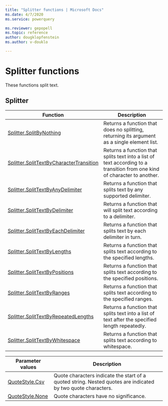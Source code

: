 ```yaml
---
title: "Splitter functions | Microsoft Docs"
ms.date: 4/7/2020
ms.service: powerquery

ms.reviewer: gepopell
ms.topic: reference
author: dougklopfenstein
ms.author: v-douklo

---
```

# Splitter functions

These functions split text.
  
## <a name="__toc360789908"></a>Splitter  
  
|Function|Description|  
|------------|---------------|  
|[Splitter.SplitByNothing](splitter-splitbynothing.md)|Returns a function that does no splitting, returning its argument as a single element list.| 
|[Splitter.SplitTextByCharacterTransition](splitter-splittextbycharactertransition.md)|Returns a function that splits text into a list of text according to a transition from one kind of character to another.| 
|[Splitter.SplitTextByAnyDelimiter](splitter-splittextbyanydelimiter.md)|Returns a function that splits text by any supported delimiter.|
|[Splitter.SplitTextByDelimiter](splitter-splittextbydelimiter.md)|Returns a function that will split text according to a delimiter.|  
|[Splitter.SplitTextByEachDelimiter](splitter-splittextbyeachdelimiter.md)|Returns a function that splits text by each delimiter in turn.|  
|[Splitter.SplitTextByLengths](splitter-splittextbylengths.md)|Returns a function that splits text according to the specified lengths.|  
|[Splitter.SplitTextByPositions](splitter-splittextbypositions.md)|Returns a function that splits text according to the specified positions.|  
|[Splitter.SplitTextByRanges](splitter-splittextbyranges.md)|Returns a function that splits text according to the specified ranges.|  
|[Splitter.SplitTextByRepeatedLengths](splitter-splittextbyrepeatedlengths.md)|Returns a function that splits text into a list of text after the specified length repeatedly.|
|[Splitter.SplitTextByWhitespace](splitter-splittextbywhitespace.md)|Returns a function that splits text according to whitespace.|  
  
Parameter values | Description
---------------- | -----------
[QuoteStyle.Csv](quotestyle-csv.md) | Quote characters indicate the start of a quoted string. Nested quotes are indicated by two quote characters.
[QuoteStyle.None](quotestyle-none.md) | Quote characters have no significance.
